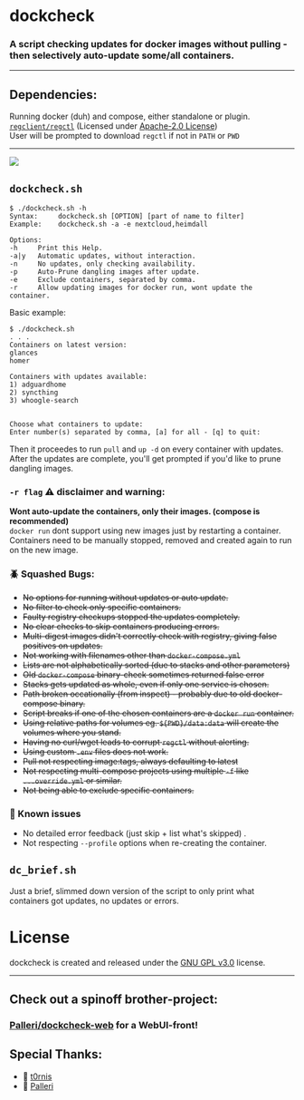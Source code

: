 # dockcheck
### A script checking updates for docker images **without pulling** - then selectively auto-update some/all containers.  
___

## Dependencies:
Running docker (duh) and compose, either standalone or plugin.   
[`regclient/regctl`](https://github.com/regclient/regclient) (Licensed under [Apache-2.0 License](http://www.apache.org/licenses/LICENSE-2.0))   
User will be prompted to download `regctl` if not in `PATH` or `PWD`
___


![](https://github.com/mag37/dockcheck/blob/main/example.gif)

## `dockcheck.sh`
```
$ ./dockcheck.sh -h
Syntax:     dockcheck.sh [OPTION] [part of name to filter]
Example:    dockcheck.sh -a -e nextcloud,heimdall

Options:
-h     Print this Help.
-a|y   Automatic updates, without interaction.
-n     No updates, only checking availability.
-p     Auto-Prune dangling images after update.
-e     Exclude containers, separated by comma.
-r     Allow updating images for docker run, wont update the container.
```

Basic example:
```
$ ./dockcheck.sh
. . .
Containers on latest version:
glances
homer

Containers with updates available:
1) adguardhome
2) syncthing
3) whoogle-search


Choose what containers to update:
Enter number(s) separated by comma, [a] for all - [q] to quit:

```
Then it proceedes to run `pull` and `up -d` on every container with updates.   
After the updates are complete, you'll get prompted if you'd like to prune dangling images.

### `-r flag` :warning: disclaimer and warning:
**Wont auto-update the containers, only their images. (compose is recommended)**   
`docker run` dont support using new images just by restarting a container.  
Containers need to be manually stopped, removed and created again to run on the new image.


### :beetle: Squashed Bugs:
- ~~No options for running without updates or auto update.~~
- ~~No filter to check only specific containers.~~
- ~~Faulty registry checkups stopped the updates completely.~~
- ~~No clear checks to skip containers producing errors.~~
- ~~Multi-digest images didn't correctly check with registry, giving false positives on updates.~~
- ~~Not working with filenames other than `docker-compose.yml`~~
- ~~Lists are not alphabetically sorted (due to stacks and other parameters)~~
- ~~Old `docker-compose` binary-check sometimes returned false error~~
- ~~Stacks gets updated as whole, even if only one service is chosen.~~
- ~~Path broken occationally (from inspect) - probably due to old docker-compose binary.~~
- ~~Script breaks if one of the chosen containers are a `docker run` container.~~
- ~~Using relative paths for volumes eg. `${PWD}/data:data` will create the volumes where you stand.~~
- ~~Having no curl/wget leads to corrupt `regctl` without alerting.~~
- ~~Using custom `.env` files does not work.~~
- ~~Pull not respecting image:tags, always defaulting to latest~~
- ~~Not respecting multi-compose projects using multiple `-f` like `...override.yml` or similar.~~
- ~~Not being able to exclude specific containers.~~

### :hammer: Known issues
- No detailed error feedback (just skip + list what's skipped) .
- Not respecting `--profile` options when re-creating the container.

## `dc_brief.sh`
Just a brief, slimmed down version of the script to only print what containers got updates, no updates or errors.

# License
dockcheck is created and released under the [GNU GPL v3.0](https://www.gnu.org/licenses/gpl-3.0-standalone.html) license.
___

## Check out a spinoff brother-project:
### [Palleri/dockcheck-web](https://github.com/Palleri/dockcheck-web) for a WebUI-front!

## Special Thanks:
- :bison: [t0rnis](https://github.com/t0rnis)   
- :leopard: [Palleri](https://github.com/Palleri)
